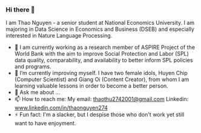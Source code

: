 ### Hi there 👋


I am Thao Nguyen - a senior student at National Economics University. I am majoring in Data Science in Economics and Business (DSEB) and especially interested in Nature Language Processing. 

- 🔭 I am currently working as a research member of ASPIRE Project of the World Bank with the aim to improve Social Protection and Labor (SPL) data quality, comparability, and availability to better inform SPL policies and programs.  
- 🌱 I’m currently improving myself. I have two female idols, Huyen Chip (Computer Scientist) and Giang Oi (Content Creator), from whom I am learning valuable lessons in order to become a better person.
- 💬 Ask me about ...
- 📫 How to reach me: 
My email: thaothu2742001@gmail.com 
Linkedin: www.linkedin.com/in/thaonguyen274
- ⚡ Fun fact: I'm a slacker, but I despise those who don't work yet still want to have enjoyment. 

